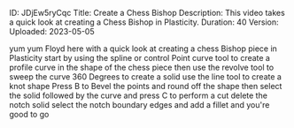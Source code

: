 ID: JDjEw5ryCqc
Title: Create a Chess Bishop
Description: This video takes a quick look at creating a Chess Bishop in Plasticity.
Duration: 40
Version: 
Uploaded: 2023-05-05

yum yum Floyd here with a quick look at
creating a chess Bishop piece in Plasticity
start by using the spline or
control Point curve tool to create a
profile curve in the shape of the chess
piece then use the revolve tool to sweep
the curve 360 Degrees to create a solid
use the line tool to create a knot shape
Press B to Bevel the points and round
off the shape then select the solid
followed by the curve and press C to
perform a cut
delete the notch solid select the notch
boundary edges and add a fillet and
you're good to go
